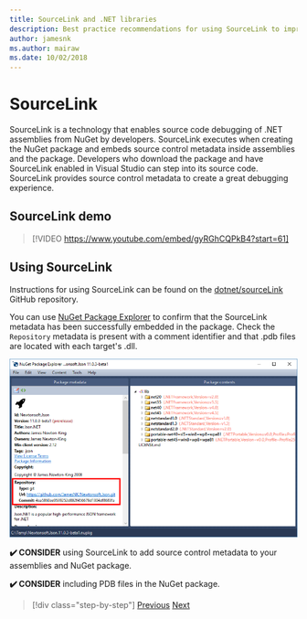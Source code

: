 ```yaml
---
title: SourceLink and .NET libraries
description: Best practice recommendations for using SourceLink to improve debugging for .NET libraries.
author: jamesnk
ms.author: mairaw
ms.date: 10/02/2018
---
```

# SourceLink

SourceLink is a technology that enables source code debugging of .NET assemblies from NuGet by developers. SourceLink executes when creating the NuGet package and embeds source control metadata inside assemblies and the package. Developers who download the package and have SourceLink enabled in Visual Studio can step into its source code. SourceLink provides source control metadata to create a great debugging experience.

## SourceLink demo

> [!VIDEO https://www.youtube.com/embed/gyRGhCQPkB4?start=61]

## Using SourceLink

Instructions for using SourceLink can be found on the [dotnet/sourceLink](https://github.com/dotnet/sourcelink/blob/master/README.md) GitHub repository.

You can use [NuGet Package Explorer](https://github.com/NuGetPackageExplorer/NuGetPackageExplorer) to confirm that the SourceLink metadata has been successfully embedded in the package. Check the `Repository` metadata is present with a comment identifier and that .pdb files are located with each target's .dll.

![SourceLink in NuGet Package Explorer](./media/sourcelink/nuget-package-explorer-sourcelink.png "SourceLink in NuGet Package Explorer")

**✔️ CONSIDER** using SourceLink to add source control metadata to your assemblies and NuGet package.

**✔️ CONSIDER** including PDB files in the NuGet package.

>[!div class="step-by-step"]
[Previous](./dependencies.md)
[Next](./publish-nuget-package.md)
